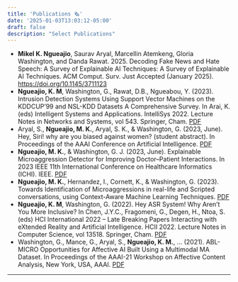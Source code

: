 ```yaml
---
title: 'Publications 🗞️'
date: '2025-01-03T13:03:12-05:00'
draft: false
description: "Select Publications"
---
```


- **Mikel K. Ngueajio**, Saurav Aryal, Marcellin Atemkeng, Gloria Washington, and Danda Rawat. 2025. Decoding Fake News and Hate Speech: A Survey of Explainable AI Techniques: A Survey of Explainable AI Techniques. ACM Comput. Surv. Just Accepted (January 2025). https://doi.org/10.1145/3711123
- **Ngueajio, K. M**, Washington, G., Rawat, D.B., Ngueabou, Y. (2023). Intrusion Detection Systems Using Support Vector Machines on the KDDCUP’99 and NSL-KDD Datasets A Comprehensive Survey. In Arai, K. (eds) Intelligent Systems and Applications. IntelliSys 2022. Lecture Notes in Networks and Systems, vol 543. Springer, Cham. [PDF](https://scholar.google.com/scholar_url?url=https://arxiv.org/pdf/2209.05579&hl=en&sa=T&oi=gsb-gga&ct=res&cd=0&d=195614842355485312&ei=sRl4Z5qLG4qay9YP7vuXyQg&scisig=AFWwaeYCTP5gj7wsrNarmJi1q3Wv) 
- Aryal, S., **Ngueajio, M. K.**, Aryal, S. K., & Washington, G. (2023, June). Hey, Siri! why are you biased against women? (student abstract). In Proceedings of the AAAI Conference on Artificial Intelligence. [PDF](https://doi.org/10.1609/aaai.v37i13.26937)
- **Ngueajio, M. K.**, & Washington, G. J. (2023, June). Explainable Microaggression Detector for Improving Doctor–Patient Interactions. In 2023 IEEE 11th International Conference on Healthcare Informatics (ICHI). IEEE. [PDF](https://ieeexplore.ieee.org/abstract/document/10337102)
- **Ngueajio, M. K.**, Hernandez, I., Cornett, K., & Washington, G. (2023). Towards Identification of Microaggressions in real-life and Scripted conversations, using Context-Aware Machine Learning Techniques. [PDF](https://openreview.net/pdf?id=z7FfWq2iaW4)
- **Ngueajio, K. M**, Washington, G. (2022). Hey ASR System! Why Aren’t You More Inclusive? In Chen, J.Y.C., Fragomeni, G., Degen, H., Ntoa, S. (eds) HCI International 2022 – Late Breaking Papers Interacting with eXtended Reality and Artificial Intelligence. HCII 2022. Lecture Notes in Computer Science, vol 13518. Springer, Cham. [PDF](https://doi.org/10.1007/978-3-031-21707-4_30)
- Washington, G., Mance, G., Aryal, S., **Ngueajio, K. M.**, … (2021). ABL-MICRO Opportunities for Affective AI Built Using a Multimodal MA Dataset. In Proceedings of the AAAI-21 Workshop on Affective Content Analysis, New York, USA, AAAI. [PDF](https://ceur-ws.org/Vol-2897/AffconAAAI-21_paper3.pdf)
---